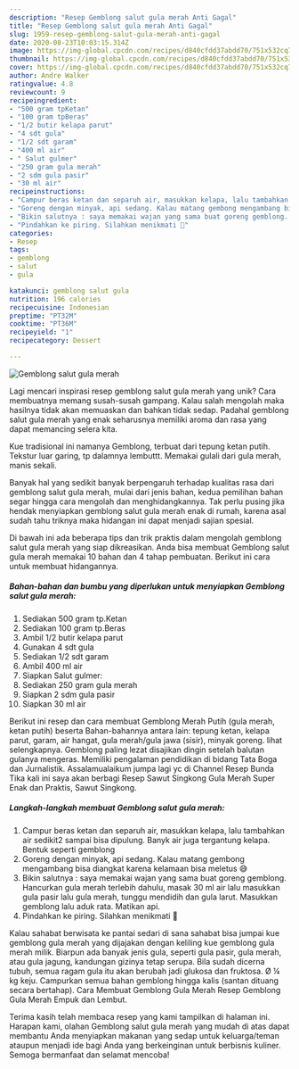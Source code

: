 ```yaml
---
description: "Resep Gemblong salut gula merah Anti Gagal"
title: "Resep Gemblong salut gula merah Anti Gagal"
slug: 1959-resep-gemblong-salut-gula-merah-anti-gagal
date: 2020-08-23T10:03:15.314Z
image: https://img-global.cpcdn.com/recipes/d840cfdd37abdd70/751x532cq70/gemblong-salut-gula-merah-foto-resep-utama.jpg
thumbnail: https://img-global.cpcdn.com/recipes/d840cfdd37abdd70/751x532cq70/gemblong-salut-gula-merah-foto-resep-utama.jpg
cover: https://img-global.cpcdn.com/recipes/d840cfdd37abdd70/751x532cq70/gemblong-salut-gula-merah-foto-resep-utama.jpg
author: Andre Walker
ratingvalue: 4.8
reviewcount: 9
recipeingredient:
- "500 gram tpKetan"
- "100 gram tpBeras"
- "1/2 butir kelapa parut"
- "4 sdt gula"
- "1/2 sdt garam"
- "400 ml air"
- " Salut gulmer"
- "250 gram gula merah"
- "2 sdm gula pasir"
- "30 ml air"
recipeinstructions:
- "Campur beras ketan dan separuh air, masukkan kelapa, lalu tambahkan air sedikit2 sampai bisa dipulung. Banyk air juga tergantung kelapa. Bentuk seperti gemblong"
- "Goreng dengan minyak, api sedang. Kalau matang gembong mengambang bisa diangkat karena kelamaan bisa meletus 😅"
- "Bikin salutnya : saya memakai wajan yang sama buat goreng gemblong. Hancurkan gula merah terlebih dahulu, masak 30 ml air lalu masukkan gula pasir lalu gula merah, tunggu mendidih dan gula larut. Masukkan gemblong lalu aduk rata. Matikan api."
- "Pindahkan ke piring. Silahkan menikmati 🥰"
categories:
- Resep
tags:
- gemblong
- salut
- gula

katakunci: gemblong salut gula 
nutrition: 196 calories
recipecuisine: Indonesian
preptime: "PT32M"
cooktime: "PT36M"
recipeyield: "1"
recipecategory: Dessert

---
```



![Gemblong salut gula merah](https://img-global.cpcdn.com/recipes/d840cfdd37abdd70/751x532cq70/gemblong-salut-gula-merah-foto-resep-utama.jpg)

Lagi mencari inspirasi resep gemblong salut gula merah yang unik? Cara membuatnya memang susah-susah gampang. Kalau salah mengolah maka hasilnya tidak akan memuaskan dan bahkan tidak sedap. Padahal gemblong salut gula merah yang enak seharusnya memiliki aroma dan rasa yang dapat memancing selera kita.

Kue tradisional ini namanya Gemblong, terbuat dari tepung ketan putih. Tekstur luar garing, tp dalamnya lembuttt. Memakai gulali dari gula merah, manis sekali.

Banyak hal yang sedikit banyak berpengaruh terhadap kualitas rasa dari gemblong salut gula merah, mulai dari jenis bahan, kedua pemilihan bahan segar hingga cara mengolah dan menghidangkannya. Tak perlu pusing jika hendak menyiapkan gemblong salut gula merah enak di rumah, karena asal sudah tahu triknya maka hidangan ini dapat menjadi sajian spesial.


Di bawah ini ada beberapa tips dan trik praktis dalam mengolah gemblong salut gula merah yang siap dikreasikan. Anda bisa membuat Gemblong salut gula merah memakai 10 bahan dan 4 tahap pembuatan. Berikut ini cara untuk membuat hidangannya.

<!--inarticleads1-->

##### Bahan-bahan dan bumbu yang diperlukan untuk menyiapkan Gemblong salut gula merah:

1. Sediakan 500 gram tp.Ketan
1. Sediakan 100 gram tp.Beras
1. Ambil 1/2 butir kelapa parut
1. Gunakan 4 sdt gula
1. Sediakan 1/2 sdt garam
1. Ambil 400 ml air
1. Siapkan  Salut gulmer:
1. Sediakan 250 gram gula merah
1. Siapkan 2 sdm gula pasir
1. Siapkan 30 ml air


Berikut ini resep dan cara membuat Gemblong Merah Putih (gula merah, ketan putih) beserta Bahan-bahannya antara lain: tepung ketan, kelapa parut, garam, air hangat, gula merah/gula jawa (sisir), minyak goreng. lihat selengkapnya. Gemblong paling lezat disajikan dingin setelah balutan gulanya mengeras. Memiliki pengalaman pendidikan di bidang Tata Boga dan Jurnalistik. Assalamualaikum jumpa lagi yc di Channel Resep Bunda Tika kali ini saya akan berbagi Resep Sawut Singkong Gula Merah Super Enak dan Praktis, Sawut Singkong. 

<!--inarticleads2-->

##### Langkah-langkah membuat Gemblong salut gula merah:

1. Campur beras ketan dan separuh air, masukkan kelapa, lalu tambahkan air sedikit2 sampai bisa dipulung. Banyk air juga tergantung kelapa. Bentuk seperti gemblong
1. Goreng dengan minyak, api sedang. Kalau matang gembong mengambang bisa diangkat karena kelamaan bisa meletus 😅
1. Bikin salutnya : saya memakai wajan yang sama buat goreng gemblong. Hancurkan gula merah terlebih dahulu, masak 30 ml air lalu masukkan gula pasir lalu gula merah, tunggu mendidih dan gula larut. Masukkan gemblong lalu aduk rata. Matikan api.
1. Pindahkan ke piring. Silahkan menikmati 🥰


Kalau sahabat berwisata ke pantai sedari di sana sahabat bisa jumpai kue gemblong gula merah yang dijajakan dengan keliling kue gemblong gula merah milik. Biarpun ada banyak jenis gula, seperti gula pasir, gula merah, atau gula jagung, kandungan gizinya tetap serupa. Bila sudah dicerna tubuh, semua ragam gula itu akan berubah jadi glukosa dan fruktosa. Ø ¼ kg keju. Campurkan semua bahan gemblong hingga kalis (santan dituang secara bertahap). Cara Membuat Gemblong Gula Merah Resep Gemblong Gula Merah Empuk dan Lembut. 

Terima kasih telah membaca resep yang kami tampilkan di halaman ini. Harapan kami, olahan Gemblong salut gula merah yang mudah di atas dapat membantu Anda menyiapkan makanan yang sedap untuk keluarga/teman ataupun menjadi ide bagi Anda yang berkeinginan untuk berbisnis kuliner. Semoga bermanfaat dan selamat mencoba!
